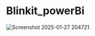 # Blinkit_powerBi
![Screenshot 2025-01-27 204721](https://github.com/user-attachments/assets/a88d7061-a22d-4f62-9517-b75efbe6837a)
